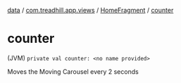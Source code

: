 [data](../../index.md) / [com.treadhill.app.views](../index.md) / [HomeFragment](index.md) / [counter](./counter.md)

# counter

(JVM) `private val counter: <no name provided>`

Moves the Moving Carousel every 2 seconds


